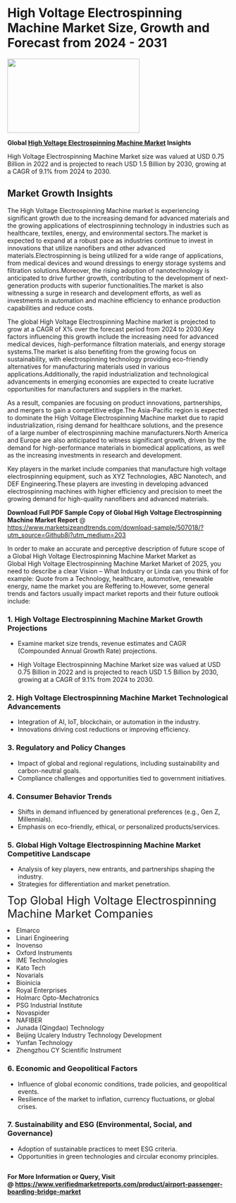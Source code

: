 <H1>High Voltage Electrospinning Machine Market Size, Growth and Forecast from 2024 - 2031</H1><img class="aligncenter size-medium wp-image-584254" src="https://thirdeyenews.in/wp-content/uploads/2024/09/Global-Market-Research-300x168.jpeg" alt="" width="300" height="168" /><p><strong>Global&nbsp;<a href="https://www.marketsizeandtrends.com/download-sample/507018/?utm_source=Github8j?utm_medium=203">High Voltage Electrospinning Machine Market</a> Insights</strong></p><p>High Voltage Electrospinning Machine Market size was valued at USD 0.75 Billion in 2022 and is projected to reach USD 1.5 Billion by 2030, growing at a CAGR of 9.1% from 2024 to 2030.</p><p><h2>Market Growth Insights</h2> <p>The High Voltage Electrospinning Machine market is experiencing significant growth due to the increasing demand for advanced materials and the growing applications of electrospinning technology in industries such as healthcare, textiles, energy, and environmental sectors.The market is expected to expand at a robust pace as industries continue to invest in innovations that utilize nanofibers and other advanced materials.Electrospinning is being utilized for a wide range of applications, from medical devices and wound dressings to energy storage systems and filtration solutions.Moreover, the rising adoption of nanotechnology is anticipated to drive further growth, contributing to the development of next-generation products with superior functionalities.The market is also witnessing a surge in research and development efforts, as well as investments in automation and machine efficiency to enhance production capabilities and reduce costs.</p> <p>The global High Voltage Electrospinning Machine market is projected to grow at a CAGR of X% over the forecast period from 2024 to 2030.Key factors influencing this growth include the increasing need for advanced medical devices, high-performance filtration materials, and energy storage systems.The market is also benefiting from the growing focus on sustainability, with electrospinning technology providing eco-friendly alternatives for manufacturing materials used in various applications.Additionally, the rapid industrialization and technological advancements in emerging economies are expected to create lucrative opportunities for manufacturers and suppliers in the market.</p> <p>As a result, companies are focusing on product innovations, partnerships, and mergers to gain a competitive edge.The Asia-Pacific region is expected to dominate the High Voltage Electrospinning Machine market due to rapid industrialization, rising demand for healthcare solutions, and the presence of a large number of electrospinning machine manufacturers.North America and Europe are also anticipated to witness significant growth, driven by the demand for high-performance materials in biomedical applications, as well as the increasing investments in research and development.</p> <p>Key players in the market include companies that manufacture high voltage electrospinning equipment, such as XYZ Technologies, ABC Nanotech, and DEF Engineering.These players are investing in developing advanced electrospinning machines with higher efficiency and precision to meet the growing demand for high-quality nanofibers and advanced materials.</p> <p></p><p><span class=""><strong>Download Full PDF Sample Copy of Global High Voltage Electrospinning Machine Market Report</strong> @ <a href="https://www.marketsizeandtrends.com/download-sample/507018/?utm_source=Github8j?utm_medium=203" target="_blank">https://www.marketsizeandtrends.com/download-sample/507018/?utm_source=Github8j?utm_medium=203</a></span></p><p>In order to make an accurate and perceptive description of future scope of a Global&nbsp;High Voltage Electrospinning Machine Market Market as Global&nbsp;High Voltage Electrospinning Machine Market Market of 2025, you need to describe a clear Vision &ndash; What Industry or Linda can you think of for example: Quote from a Technology, healthcare, automotive, renewable energy, name the market you are Reffering to.However, some general trends and factors usually impact market reports and their future outlook include:</p><h3>1.&nbsp;<strong>High Voltage Electrospinning Machine Market Growth Projections</strong></h3><ul><li>Examine market size trends, revenue estimates and CAGR (Compounded Annual Growth Rate) projections.</li><li><p>High Voltage Electrospinning Machine Market size was valued at USD 0.75 Billion in 2022 and is projected to reach USD 1.5 Billion by 2030, growing at a CAGR of 9.1% from 2024 to 2030.</p></li></ul><h3>2.&nbsp;<strong>High Voltage Electrospinning Machine Market Technological Advancements</strong></h3><ul><li>Integration of AI, IoT, blockchain, or automation in the industry.</li><li>Innovations driving cost reductions or improving efficiency.</li></ul><h3>3.&nbsp;<strong>Regulatory and Policy Changes</strong></h3><ul><li>Impact of global and regional regulations, including sustainability and carbon-neutral goals.</li><li>Compliance challenges and opportunities tied to government initiatives.</li></ul><h3>4.&nbsp;<strong>Consumer Behavior Trends</strong></h3><ul><li>Shifts in demand influenced by generational preferences (e.g., Gen Z, Millennials).</li><li>Emphasis on eco-friendly, ethical, or personalized products/services.</li></ul><h3>5.&nbsp;<strong>Global High Voltage Electrospinning Machine Market Competitive Landscape</strong></h3><ul><li>Analysis of key players, new entrants, and partnerships shaping the industry.</li><li>Strategies for differentiation and market penetration.</li></ul><p data-pm-slice="1 1 []"><span style="color: inherit; font-family: inherit; font-size: 25px;">Top Global High Voltage Electrospinning Machine Market Companies</span></p><div class="" data-test-id=""><p><li>Elmarco</li><li> Linari Engineering</li><li> Inovenso</li><li> Oxford Instruments</li><li> IME Technologies</li><li> Kato Tech</li><li> Novarials</li><li> Bioinicia</li><li> Royal Enterprises</li><li> Holmarc Opto-Mechatronics</li><li> PSG Industrial Institute</li><li> Novaspider</li><li> NAFIBER</li><li> Junada (Qingdao) Technology</li><li> Beijing Ucalery Industry Technology Development</li><li> Yunfan Technology</li><li> Zhengzhou CY Scientific Instrument</li></p></div><h3>6.&nbsp;<strong>Economic and Geopolitical Factors</strong></h3><ul><li>Influence of global economic conditions, trade policies, and geopolitical events.</li><li>Resilience of the market to inflation, currency fluctuations, or global crises.</li></ul><h3>7.&nbsp;<strong>Sustainability and ESG (Environmental, Social, and Governance)</strong></h3><ul><li>Adoption of sustainable practices to meet ESG criteria.</li><li>Opportunities in green technologies and circular economy principles.</li></ul><h2><strong style="font-size: 14px;">For More Information or Query, Visit @&nbsp;</strong><a style="background-color: #ffffff; font-size: 14px;" href="https://www.marketsizeandtrends.com/report/high-voltage-electrospinning-machine-market/" target="_blank">https://www.verifiedmarketreports.com/product/airport-passenger-boarding-bridge-market</a></h2>